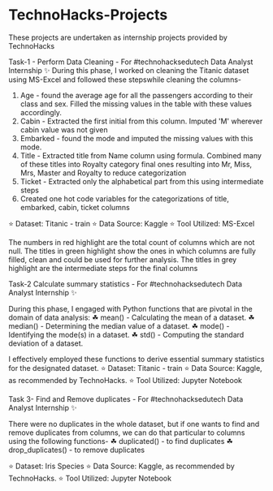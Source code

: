 # TechnoHacks-Projects
These projects are undertaken as internship projects provided by TechnoHacks

Task-1 - Perform Data Cleaning - For #technohacksedutech Data Analyst Internship ✨
During this phase, I worked on cleaning the Titanic dataset using MS-Excel and followed these stepswhile cleaning the columns- 
1. Age - found the average age for all the passengers according to their class and sex. Filled the missing values in the table with these values accordingly.
2. Cabin - Extracted the first initial from this column. Imputed 'M' wherever cabin value was not given
3. Embarked - found the mode and imputed the missing values with this mode.
4. Title - Extracted title from Name column using formula. Combined many of these titles into Royalty category final ones resulting into Mr, Miss, Mrs, Master and Royalty to reduce categorization
5. Ticket - Extracted only the alphabetical part from this using intermediate steps 
6. Created one hot code variables for the categorizations of title, embarked, cabin, ticket columns

⭐ Dataset: Titanic - train
⭐ Data Source: Kaggle
⭐ Tool Utilized: MS-Excel

The numbers in red highlight are the total count of columns which are not null. 
The titles in green highlight show the ones in which columns are fully filled, clean and could be used for further analysis.
The titles in grey highlight are the intermediate steps for the final columns

Task-2 Calculate summary statistics - For #technohacksedutech Data Analyst Internship ✨

During this phase, I engaged with Python functions that are pivotal in the domain of data analysis:
☘ mean() - Calculating the mean of a dataset.
☘ median() - Determining the median value of a dataset.
☘ mode() - Identifying the mode(s) in a dataset.
☘ std() - Computing the standard deviation of a dataset.

I effectively employed these functions to derive essential summary statistics for the designated dataset.
⭐ Dataset: Titanic - train
⭐ Data Source: Kaggle, as recommended by TechnoHacks.
⭐ Tool Utilized: Jupyter Notebook

Task 3- Find and Remove duplicates - For #technohacksedutech Data Analyst Internship ✨

There were no duplicates in the whole dataset, but if one wants to find and remove duplicates from columns, we can do that particular to columns using the following functions-
☘ duplicated() - to find duplicates
☘ drop_duplicates() - to remove duplicates

⭐ Dataset: Iris Species
⭐ Data Source: Kaggle, as recommended by TechnoHacks.
⭐ Tool Utilized: Jupyter Notebook
